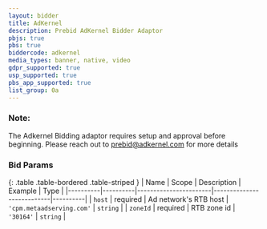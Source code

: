 ```yaml
---
layout: bidder
title: AdKernel
description: Prebid AdKernel Bidder Adaptor
pbjs: true
pbs: true
biddercode: adkernel
media_types: banner, native, video
gdpr_supported: true
usp_supported: true
pbs_app_supported: true
list_group: 0a
---
```


### Note:

The Adkernel Bidding adaptor requires setup and approval before beginning. Please reach out to <prebid@adkernel.com> for more details

### Bid Params

{: .table .table-bordered .table-striped }
| Name     | Scope    | Description           | Example                   | Type     |
|----------|----------|-----------------------|---------------------------|----------|
| `host`   | required | Ad network's RTB host | `'cpm.metaadserving.com'` | `string` |
| `zoneId` | required | RTB zone id           | `'30164'`                 | `string` |
